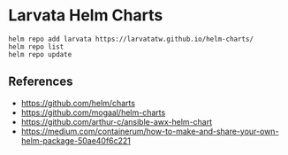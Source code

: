 # Larvata Helm Charts

```
helm repo add larvata https://larvatatw.github.io/helm-charts/
helm repo list
helm repo update
```

## References

* https://github.com/helm/charts
* https://github.com/mogaal/helm-charts
* https://github.com/arthur-c/ansible-awx-helm-chart
* https://medium.com/containerum/how-to-make-and-share-your-own-helm-package-50ae40f6c221
